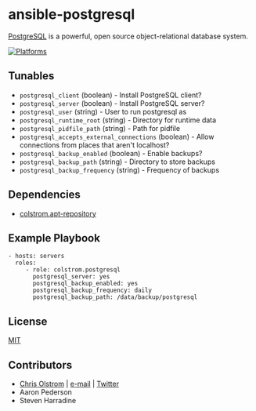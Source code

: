 # ansible-postgresql

[PostgreSQL](http://www.postgresql.org/) is a powerful, open source object-relational database system.

[![Platforms](http://img.shields.io/badge/platforms-ubuntu-lightgrey.svg?style=flat)](#)

Tunables
--------
* `postgresql_client` (boolean) - Install PostgreSQL client?
* `postgresql_server` (boolean) - Install PostgreSQL server?
* `postgresql_user` (string) - User to run postgresql as
* `postgresql_runtime_root` (string) - Directory for runtime data
* `postgresql_pidfile_path` (string) - Path for pidfile
* `postgresql_accepts_external_connections` (boolean) - Allow connections from places that aren't localhost?
* `postgresql_backup_enabled` (boolean) - Enable backups?
* `postgresql_backup_path` (string) - Directory to store backups
* `postgresql_backup_frequency` (string) - Frequency of backups

Dependencies
------------
* [colstrom.apt-repository](https://github.com/colstrom/ansible-apt-repository/)

Example Playbook
----------------
    - hosts: servers
      roles:
         - role: colstrom.postgresql
           postgresql_server: yes
           postgresql_backup_enabled: yes
           postgresql_backup_frequency: daily
           postgresql_backup_path: /data/backup/postgresql

License
-------
[MIT](https://tldrlegal.com/license/mit-license)

Contributors
------------
* [Chris Olstrom](https://colstrom.github.io/) | [e-mail](mailto:chris@olstrom.com) | [Twitter](https://twitter.com/ChrisOlstrom)
* Aaron Pederson
* Steven Harradine
